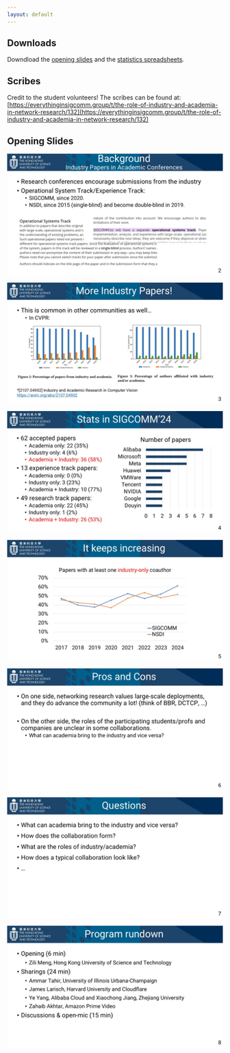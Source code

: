 ```yaml
---
layout: default
---
```


## Downloads

Downdload the [opening slides](./assets/np-session-opening-industry/opening-and-stats.pptx) and the [statistics spreadsheets](./assets/np-session-opening-industry/stats.xlsx).

## Scribes

Credit to the student volunteers! The scribes can be found at:
[https://everythinginsigcomm.group/t/the-role-of-industry-and-academia-in-network-research/132](https://everythinginsigcomm.group/t/the-role-of-industry-and-academia-in-network-research/132)

## Opening Slides

![Slide1](./assets/np-session-opening-industry/Slide2.JPG)

![Slide1](./assets/np-session-opening-industry/Slide3.JPG)

![Slide1](./assets/np-session-opening-industry/Slide4.JPG)

![Slide1](./assets/np-session-opening-industry/Slide5.JPG)

![Slide1](./assets/np-session-opening-industry/Slide6.JPG)

![Slide1](./assets/np-session-opening-industry/Slide7.JPG)

![Slide1](./assets/np-session-opening-industry/Slide8.JPG)
